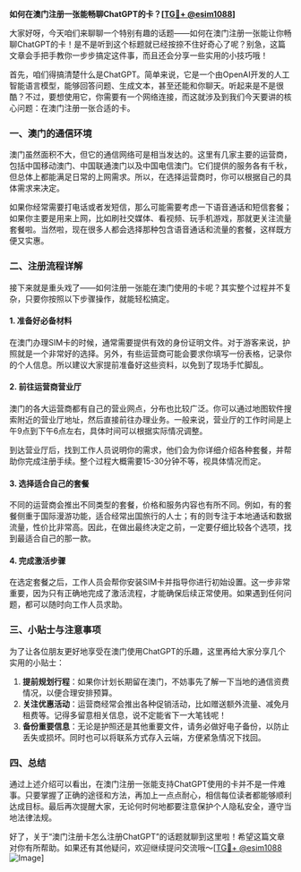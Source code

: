 **如何在澳门注册一张能畅聊ChatGPT的卡？[[TG💪+ @esim1088](https://t.me/s/esim1088)]**

大家好呀，今天咱们来聊聊一个特别有趣的话题——如何在澳门注册一张能让你畅聊ChatGPT的卡！是不是听到这个标题就已经按捺不住好奇心了呢？别急，这篇文章会手把手教你一步步搞定这件事，而且还会分享一些实用的小技巧哦！

首先，咱们得搞清楚什么是ChatGPT。简单来说，它是一个由OpenAI开发的人工智能语言模型，能够回答问题、生成文本，甚至还能和你聊天。听起来是不是很酷？不过，要想使用它，你需要有一个网络连接，而这就涉及到我们今天要讲的核心问题：在澳门注册一张合适的卡。

### 一、澳门的通信环境

澳门虽然面积不大，但它的通信网络可是相当发达的。这里有几家主要的运营商，包括中国移动澳门、中国联通澳门以及中国电信澳门。它们提供的服务各有千秋，但总体上都能满足日常的上网需求。所以，在选择运营商时，你可以根据自己的具体需求来决定。

如果你经常需要打电话或者发短信，那么可能需要考虑一下语音通话和短信套餐；如果你主要是用来上网，比如刷社交媒体、看视频、玩手机游戏，那就更关注流量套餐啦。当然啦，现在很多人都会选择那种包含语音通话和流量的套餐，这样既方便又实惠。

### 二、注册流程详解

接下来就是重头戏了——如何注册一张能在澳门使用的卡呢？其实整个过程并不复杂，只要你按照以下步骤操作，就能轻松搞定。

#### 1. 准备好必备材料

在澳门办理SIM卡的时候，通常需要提供有效的身份证明文件。对于游客来说，护照就是一个非常好的选择。另外，有些运营商可能会要求你填写一份表格，记录你的个人信息。所以建议大家提前准备好这些资料，以免到了现场手忙脚乱。

#### 2. 前往运营商营业厅

澳门的各大运营商都有自己的营业网点，分布也比较广泛。你可以通过地图软件搜索附近的营业厅地址，然后直接前往办理业务。一般来说，营业厅的工作时间是上午9点到下午6点左右，具体时间可以根据实际情况调整。

到达营业厅后，找到工作人员说明你的需求，他们会为你详细介绍各种套餐，并帮助你完成注册手续。整个过程大概需要15-30分钟不等，视具体情况而定。

#### 3. 选择适合自己的套餐

不同的运营商会推出不同类型的套餐，价格和服务内容也有所不同。例如，有的套餐侧重于国际漫游功能，适合经常出国旅行的人士；有的则专注于本地通话和数据流量，性价比非常高。因此，在做出最终决定之前，一定要仔细比较各个选项，找到最适合自己的那一款。

#### 4. 完成激活步骤

在选定套餐之后，工作人员会帮你安装SIM卡并指导你进行初始设置。这一步非常重要，因为只有正确地完成了激活流程，才能确保后续正常使用。如果遇到任何问题，都可以随时向工作人员求助。

### 三、小贴士与注意事项

为了让各位朋友更好地享受在澳门使用ChatGPT的乐趣，这里再给大家分享几个实用的小贴士：

1. **提前规划行程**：如果你计划长期留在澳门，不妨事先了解一下当地的通信资费情况，以便合理安排预算。
2. **关注优惠活动**：运营商经常会推出各种促销活动，比如赠送额外流量、减免月租费等。记得多留意相关信息，说不定能省下一大笔钱呢！
3. **备份重要信息**：无论是护照还是其他重要文件，请务必做好电子备份，以防止丢失或损坏。同时也可以将联系方式存入云端，方便紧急情况下找回。

### 四、总结

通过上述介绍可以看出，在澳门注册一张能支持ChatGPT使用的卡并不是一件难事。只要掌握了正确的途径和方法，再加上一点点耐心，相信每位读者都能够顺利达成目标。最后再次提醒大家，无论何时何地都要注意保护个人隐私安全，遵守当地法律法规。

好了，关于“澳门注册卡怎么注册ChatGPT”的话题就聊到这里啦！希望这篇文章对你有所帮助。如果还有其他疑问，欢迎继续提问交流哦～[[TG💪+ @esim1088](https://t.me/s/esim1088) ![Image](https://i.postimg.cc/4NQfJmqS/Snipaste-2025-05-13-00-14-12.png)]